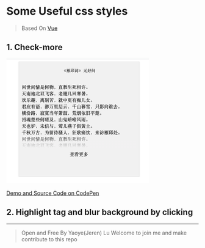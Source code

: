 # Some Useful css styles
> Based On [Vue](https://github.com/vuejs/vue)


## 1. Check-more
![](./check-more/check_more.png)

[Demo and Source Code on CodePen](https://codepen.io/jerenyaoyelu/pen/WNrmMNa)

## 2. Highlight tag and blur background by clicking




---------------------------------------------------------------------------------------
> Open and Free By Yaoye(Jeren) Lu
> Welcome to join me and make contribute to this repo